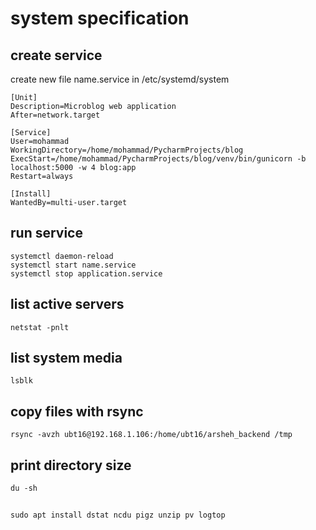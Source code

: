 # system specification

## create service
create new file name.service in /etc/systemd/system
```
[Unit]
Description=Microblog web application
After=network.target

[Service]
User=mohammad
WorkingDirectory=/home/mohammad/PycharmProjects/blog
ExecStart=/home/mohammad/PycharmProjects/blog/venv/bin/gunicorn -b localhost:5000 -w 4 blog:app
Restart=always

[Install]
WantedBy=multi-user.target
```
## run service
```
systemctl daemon-reload
systemctl start name.service
systemctl stop application.service
```
## list active servers
```
netstat -pnlt
```
## list system media
```
lsblk
```

## copy files with rsync
```
rsync -avzh ubt16@192.168.1.106:/home/ubt16/arsheh_backend /tmp
```
## print directory size
```
du -sh
```
##
```
sudo apt install dstat ncdu pigz unzip pv logtop
```
